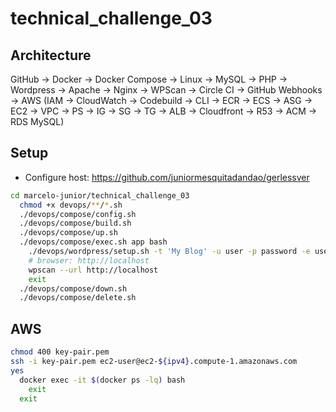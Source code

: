 # technical_challenge_03

## Architecture

GitHub -> Docker -> Docker Compose -> Linux -> MySQL -> PHP -> Wordpress -> Apache -> Nginx -> WPScan -> Circle CI -> GitHub Webhooks -> AWS (IAM -> CloudWatch -> Codebuild -> CLI -> ECR -> ECS -> ASG -> EC2 -> VPC -> PS -> IG -> SG -> TG -> ALB -> Cloudfront -> R53 -> ACM -> RDS MySQL)

## Setup

- Configure host: https://github.com/juniormesquitadandao/gerlessver

```sh
cd marcelo-junior/technical_challenge_03
  chmod +x devops/**/*.sh
  ./devops/compose/config.sh
  ./devops/compose/build.sh
  ./devops/compose/up.sh
  ./devops/compose/exec.sh app bash
    ./devops/wordpress/setup.sh -t 'My Blog' -u user -p password -e user@email.com
    # browser: http://localhost
    wpscan --url http://localhost
    exit
  ./devops/compose/down.sh
  ./devops/compose/delete.sh
```

## AWS

```sh
chmod 400 key-pair.pem
ssh -i key-pair.pem ec2-user@ec2-${ipv4}.compute-1.amazonaws.com
yes
  docker exec -it $(docker ps -lq) bash
    exit
  exit
```

